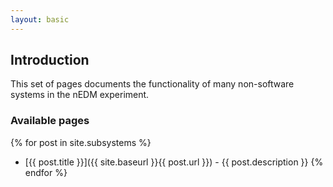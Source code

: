 ```yaml
---
layout: basic
---
```

## Introduction

This set of pages documents the functionality of many non-software systems
in the nEDM experiment.

### Available pages
{% for post in site.subsystems %}
* [{{ post.title }}]({{ site.baseurl }}{{ post.url }}) - {{ post.description }}
{% endfor %}

